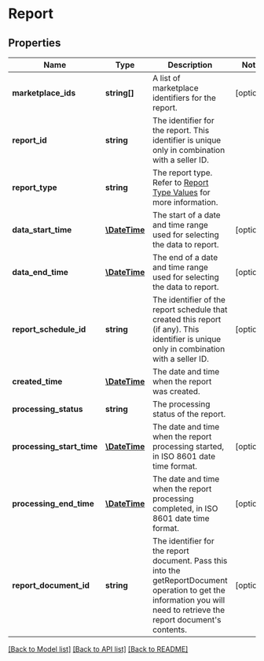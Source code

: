 # Report

## Properties
Name | Type | Description | Notes
------------ | ------------- | ------------- | -------------
**marketplace_ids** | **string[]** | A list of marketplace identifiers for the report. | [optional] 
**report_id** | **string** | The identifier for the report. This identifier is unique only in combination with a seller ID. | 
**report_type** | **string** | The report type. Refer to [Report Type Values](https://developer-docs.amazon.com/sp-api/docs/report-type-values) for more information. | 
**data_start_time** | [**\DateTime**](\DateTime.md) | The start of a date and time range used for selecting the data to report. | [optional] 
**data_end_time** | [**\DateTime**](\DateTime.md) | The end of a date and time range used for selecting the data to report. | [optional] 
**report_schedule_id** | **string** | The identifier of the report schedule that created this report (if any). This identifier is unique only in combination with a seller ID. | [optional] 
**created_time** | [**\DateTime**](\DateTime.md) | The date and time when the report was created. | 
**processing_status** | **string** | The processing status of the report. | 
**processing_start_time** | [**\DateTime**](\DateTime.md) | The date and time when the report processing started, in ISO 8601 date time format. | [optional] 
**processing_end_time** | [**\DateTime**](\DateTime.md) | The date and time when the report processing completed, in ISO 8601 date time format. | [optional] 
**report_document_id** | **string** | The identifier for the report document. Pass this into the getReportDocument operation to get the information you will need to retrieve the report document&#39;s contents. | [optional] 

[[Back to Model list]](../README.md#documentation-for-models) [[Back to API list]](../README.md#documentation-for-api-endpoints) [[Back to README]](../README.md)


